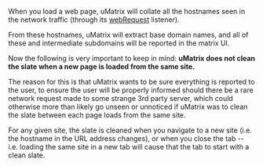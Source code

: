 When you load a web page, uMatrix will collate all the hostnames seen in the network traffic (through its [webRequest](https://developer.mozilla.org/en-US/Add-ons/WebExtensions/API/webRequest) listener).

From these hostnames, uMatrix will extract base domain names, and all of these and intermediate subdomains will be reported in the matrix UI.

Now the following is very important to keep in mind: **uMatrix does not clean the slate when a new page is loaded from the same site.**

The reason for this is that uMatrix wants to be sure everything is reported to the user, to ensure the user will be properly informed should there be a rare network request made to some strange 3rd party server, which could otherwise more than likely go unseen or unnoticed if uMatrix was to clean the slate between each page loads from the same site.

For any given site, the slate is cleaned when you navigate to a new site (i.e. the hostname in the URL address changes), or when you close the tab -- i.e. loading the same site in a new tab will cause that the tab to start with a clean slate.